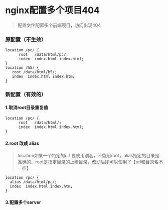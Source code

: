 # nginx配置多个项目404

> 配置文件配置多个前端项目，访问出现404

### 原配置（不生效）

```properties
location /pc/ {
      root   /data/html/pc/; 
      index  index.html index.html; 
}
location /h5/ {
   root /data/html/h5/;
   index  index.html index.htm; 
}
```



### 新配置（有效的）

#### 1.取消root目录重复值

```properties
location /pc/ {
      root   /data/html/; 
      index  index.html index.html; 
}
```

#### 2.root 改成 alias

> location如果一个特定的url 要使用别名，不能用root，alias指定的目录是准确的，root是指定目录的上级目录，改动后即可以使用了【url和目录名不一样】

```properties
location /pc/ {
  alias /data/html/pc/; 
  index  index.html index.htm; 
}
```

#### 3.配置多个server
